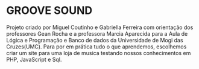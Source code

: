 # GROOVE SOUND



Projeto criado por Miguel Coutinho e Gabriella Ferreira com orientação dos professores Gean Rocha e a professora Marcia Aparecida para a Aula de Lógica e Programação e Banco de dados da Universidade de Mogi das Cruzes(UMC).
Para por em prática tudo o que aprendemos, escolhemos criar um site para uma loja de musica testando nossos conhecimentos em PHP, JavaScript e Sql.
